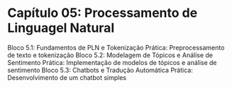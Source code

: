 # Capítulo 05: Processamento de Linguagel Natural

Bloco 5.1: Fundamentos de PLN e Tokenização
Prática: Preprocessamento de texto e tokenização
Bloco 5.2: Modelagem de Tópicos e Análise de Sentimento
Prática: Implementação de modelos de tópicos e análise de sentimento
Bloco 5.3: Chatbots e Tradução Automática
Prática: Desenvolvimento de um chatbot simples
